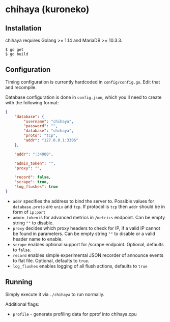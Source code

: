 chihaya (kuroneko)
=======

Installation
-------------

chihaya requires Golang >= 1.14 and MariaDB >= 10.3.3.

```
$ go get
$ go build
```

Configuration
-------------

Timing configuration is currently hardcoded in `config/config.go`. Edit that and recompile.

Database configuration is done in `config.json`, which you'll need to create with the following format:

```json
{
	"database": {
		"username": "chihaya",
		"password": "",
		"database": "chihaya",
		"proto": "tcp",
		"addr": "127.0.0.1:3306"
	},

	"addr": ":34000",

	"admin_token": "",
	"proxy": "",

	"record": false,
	"scrape": true,
	"log_flushes": true
}
```

- `addr` specifies the address to bind the server to. Possible values for `database.proto` are `unix` and `tcp`. If protocol is `tcp` then `addr` should be in form of `ip:port`
- `admin_token` is for advanced metrics in `/metrics` endpoint. Can be empty string `""` to disable.
- `proxy` decides which proxy headers to check for IP, if a valid IP cannot be found in parameters. Can be empty string `""` to disable or a valid header name to enable.
- `scrape` enables optional support for /scrape endpoint. Optional, defaults to `false`.
- `record` enables simple experimental JSON recorder of announce events to flat file. Optional, defaults to `true`.
- `log_flushes` enables logging of all flush actions, defaults to `true`

Running
-------

Simply execute it via `./chihaya` to run normally.

Additional flags:
- `profile` - generate profiling data for pprof into chihaya.cpu
